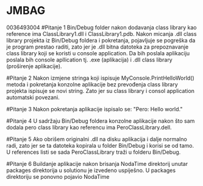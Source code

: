 # JMBAG
0036493004
#Pitanje 1
Bin/Debug folder nakon dodavanja class library kao reference ima ClassLibrary1.dll i ClassLibrary1.pdb.
Nakon micanja .dll class library projekta iz Bin/Debug foldera i pokretanja, pojavljuje se pogreška da je program prestao raditi, zato jer je .dll bitna datoteka za prepoznavanje class library koji se koristi u console application.
Da bih poslala aplikaciju poslala bih console apllication tj. .exe (aplikacija) i .dll class library (proširenje aplikacije).

#Pitanje 2
Nakon izmjene stringa koji ispisuje MyConsole.PrintHelloWorld() metoda i pokretanja konzolne aplikacije bez prevođenja class library projekta ispisuje se novi string. Zato jer su class library i consol application automatski povezani.

#Pitanje 3
Nakon pokretanja aplikacije ispisalo se: "Pero: Hello world."

#Pitanje 4
U sadržaju Bin/Debug foldera konzolne aplikacije nakon što sam dodala pero class library kao referencu ima PeroClassLibrary.dell.

#Pitanje 5
Ako obrišem originalni .dll na disku aplikacija i dalje normalno radi, zato jer se ta datoteka kopirala u folder Bin/Debug i korisi se od tamo. 
U references listi se sada PeroClassLibrary traži u folderu Bin/Debug.

#Pitanje 6
Buildanje aplikacije nakon brisanja NodaTime direktorij unutar packages direktorija u solutionu je izvedeno uspiješno. 
U packages direktoriju se ponovno pojavio NodaTime
